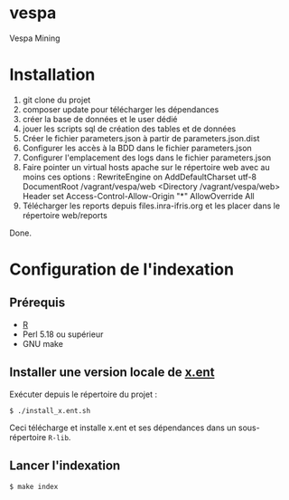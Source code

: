 # vespa
Vespa Mining

# Installation

1. git clone du projet
2. composer update pour télécharger les dépendances
3. créer la base de données et le user dédié
4. jouer les scripts sql de création des tables et de données
5. Créer le fichier parameters.json à partir de parameters.json.dist
6. Configurer les accès à la BDD dans le fichier parameters.json
7. Configurer l'emplacement des logs dans le fichier parameters.json
8. Faire pointer un virtual hosts apache sur le répertoire web avec au moins ces options :
  RewriteEngine on
	AddDefaultCharset utf-8
	DocumentRoot /vagrant/vespa/web
	<Directory /vagrant/vespa/web>
		Header set Access-Control-Allow-Origin "*"
		AllowOverride All
9. Télécharger les reports depuis files.inra-ifris.org et les placer dans le répertoire web/reports

Done.

# Configuration de l'indexation

## Prérequis

* [R](https://www.r-project.org/)
* Perl 5.18 ou supérieur
* GNU make

## Installer une version locale de [x.ent](https://github.com/win-stub/x.ent)

Exécuter depuis le répertoire du projet :

    $ ./install_x.ent.sh

Ceci télécharge et installe x.ent et ses dépendances dans un sous-répertoire `R-lib`.

## Lancer l'indexation

    $ make index

